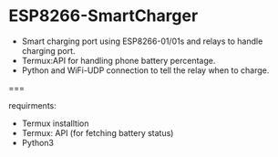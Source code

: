 # ESP8266-SmartCharger  

* Smart charging port using ESP8266-01/01s and relays to handle charging port.
* Termux:API for handling phone battery percentage.
* Python and WiFi-UDP connection to tell the relay when to charge.

===  

requirments:
* Termux installtion
* Termux: API (for fetching battery status)
* Python3
